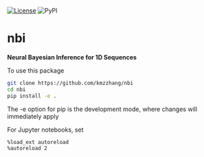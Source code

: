 [![License](https://img.shields.io/badge/License-BSD_3--Clause-blue.svg)](https://opensource.org/licenses/BSD-3-Clause) ![PyPI](https://img.shields.io/pypi/v/nbi)

nbi
=====

**Neural Bayesian Inference for 1D Sequences**

To use this package

```bash
git clone https://github.com/kmzzhang/nbi
cd nbi
pip install -e .
```

The -e option for pip is the development mode, where changes will immediately apply

For Jupyter notebooks, set
```jupyter
%load_ext autoreload
%autoreload 2
```